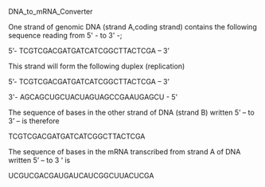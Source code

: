 

DNA_to_mRNA_Converter

One strand of genomic DNA (strand A,coding strand) contains the following sequence reading from 5' - to 3' -;

5’- TCGTCGACGATGATCATCGGCTTACTCGA – 3’

This strand will form the following duplex (replication)

5’- TCGTCGACGATGATCATCGGCTTACTCGA – 3’

3'- AGCAGCUGCUACUAGUAGCCGAAUGAGCU - 5'

The sequence of bases in the other strand of DNA (strand B) written 5’ – to 3’ – is therefore

TCGTCGACGATGATCATCGGCTTACTCGA

The sequence of bases in the mRNA transcribed from strand A of DNA written 5’ – to 3 ‘ is

UCGUCGACGAUGAUCAUCGGCUUACUCGA

